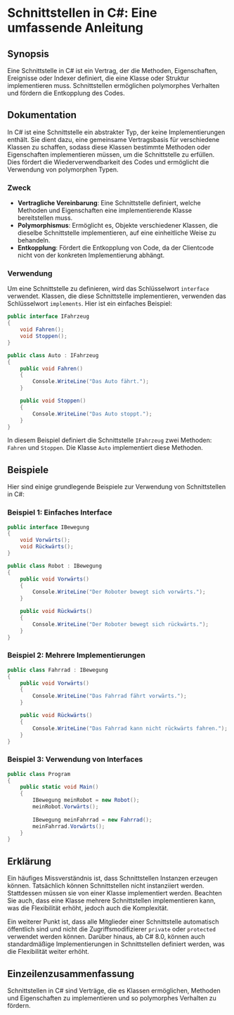 <!--
Meta Description: # Schnittstellen in C#: Eine umfassende Anleitung ## Synopsis Eine Schnittstelle in C# ist ein Vertrag, der die Methoden, Eigenschaften, Ereignisse od...
Meta Keywords: die, public, void, eine, schnittstelle
-->

# Schnittstellen in C#: Eine umfassende Anleitung

## Synopsis
Eine Schnittstelle in C# ist ein Vertrag, der die Methoden, Eigenschaften, Ereignisse oder Indexer definiert, die eine Klasse oder Struktur implementieren muss. Schnittstellen ermöglichen polymorphes Verhalten und fördern die Entkopplung des Codes.

## Dokumentation
In C# ist eine Schnittstelle ein abstrakter Typ, der keine Implementierungen enthält. Sie dient dazu, eine gemeinsame Vertragsbasis für verschiedene Klassen zu schaffen, sodass diese Klassen bestimmte Methoden oder Eigenschaften implementieren müssen, um die Schnittstelle zu erfüllen. Dies fördert die Wiederverwendbarkeit des Codes und ermöglicht die Verwendung von polymorphen Typen.

### Zweck
- **Vertragliche Vereinbarung**: Eine Schnittstelle definiert, welche Methoden und Eigenschaften eine implementierende Klasse bereitstellen muss.
- **Polymorphismus**: Ermöglicht es, Objekte verschiedener Klassen, die dieselbe Schnittstelle implementieren, auf eine einheitliche Weise zu behandeln.
- **Entkopplung**: Fördert die Entkopplung von Code, da der Clientcode nicht von der konkreten Implementierung abhängt.

### Verwendung
Um eine Schnittstelle zu definieren, wird das Schlüsselwort `interface` verwendet. Klassen, die diese Schnittstelle implementieren, verwenden das Schlüsselwort `implements`. Hier ist ein einfaches Beispiel:

```csharp
public interface IFahrzeug
{
    void Fahren();
    void Stoppen();
}

public class Auto : IFahrzeug
{
    public void Fahren()
    {
        Console.WriteLine("Das Auto fährt.");
    }

    public void Stoppen()
    {
        Console.WriteLine("Das Auto stoppt.");
    }
}
```

In diesem Beispiel definiert die Schnittstelle `IFahrzeug` zwei Methoden: `Fahren` und `Stoppen`. Die Klasse `Auto` implementiert diese Methoden.

## Beispiele
Hier sind einige grundlegende Beispiele zur Verwendung von Schnittstellen in C#:

### Beispiel 1: Einfaches Interface
```csharp
public interface IBewegung
{
    void Vorwärts();
    void Rückwärts();
}

public class Robot : IBewegung
{
    public void Vorwärts()
    {
        Console.WriteLine("Der Roboter bewegt sich vorwärts.");
    }

    public void Rückwärts()
    {
        Console.WriteLine("Der Roboter bewegt sich rückwärts.");
    }
}
```

### Beispiel 2: Mehrere Implementierungen
```csharp
public class Fahrrad : IBewegung
{
    public void Vorwärts()
    {
        Console.WriteLine("Das Fahrrad fährt vorwärts.");
    }

    public void Rückwärts()
    {
        Console.WriteLine("Das Fahrrad kann nicht rückwärts fahren.");
    }
}
```

### Beispiel 3: Verwendung von Interfaces
```csharp
public class Program
{
    public static void Main()
    {
        IBewegung meinRobot = new Robot();
        meinRobot.Vorwärts();
        
        IBewegung meinFahrrad = new Fahrrad();
        meinFahrrad.Vorwärts();
    }
}
```

## Erklärung
Ein häufiges Missverständnis ist, dass Schnittstellen Instanzen erzeugen können. Tatsächlich können Schnittstellen nicht instanziiert werden. Stattdessen müssen sie von einer Klasse implementiert werden. Beachten Sie auch, dass eine Klasse mehrere Schnittstellen implementieren kann, was die Flexibilität erhöht, jedoch auch die Komplexität.

Ein weiterer Punkt ist, dass alle Mitglieder einer Schnittstelle automatisch öffentlich sind und nicht die Zugriffsmodifizierer `private` oder `protected` verwendet werden können. Darüber hinaus, ab C# 8.0, können auch standardmäßige Implementierungen in Schnittstellen definiert werden, was die Flexibilität weiter erhöht.

## Einzeilenzusammenfassung
Schnittstellen in C# sind Verträge, die es Klassen ermöglichen, Methoden und Eigenschaften zu implementieren und so polymorphes Verhalten zu fördern.